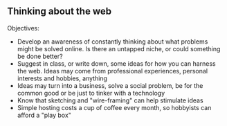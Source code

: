 Thinking about the web
--

Objectives:

* Develop an awareness of constantly thinking about what problems might be solved online. Is there an untapped niche, or could something be done better?
* Suggest in class, or write down, some ideas for how you can harness the web. Ideas may come from professional experiences, personal interests and hobbies, anything
* Ideas may turn into a business, solve a social problem, be for the common good or be just to tinker with a technology
* Know that sketching and "wire-framing" can help stimulate ideas
* Simple hosting costs a cup of coffee every month, so hobbyists can afford a "play box"

